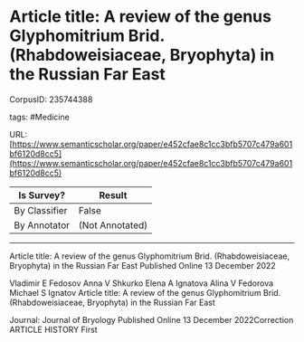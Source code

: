 # Article title: A review of the genus Glyphomitrium Brid. (Rhabdoweisiaceae, Bryophyta) in the Russian Far East

CorpusID: 235744388
 
tags: #Medicine

URL: [https://www.semanticscholar.org/paper/e452cfae8c1cc3bfb5707c479a601bf6120d8cc5](https://www.semanticscholar.org/paper/e452cfae8c1cc3bfb5707c479a601bf6120d8cc5)
 
| Is Survey?        | Result          |
| ----------------- | --------------- |
| By Classifier     | False |
| By Annotator      | (Not Annotated) |

---

Article title: A review of the genus Glyphomitrium Brid. (Rhabdoweisiaceae, Bryophyta) in the Russian Far East
Published Online 13 December 2022

Vladimir E Fedosov 
Anna V Shkurko 
Elena A Ignatova 
Alina V Fedorova 
Michael S Ignatov 
Article title: A review of the genus Glyphomitrium Brid. (Rhabdoweisiaceae, Bryophyta) in the Russian Far East

Journal: Journal of Bryology
Published Online 13 December 2022Correction ARTICLE HISTORY First